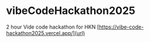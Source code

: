 # vibeCodeHackathon2025
2 hour Vide code hackathon for HKN
[https://vibe-code-hackathon2025.vercel.app/](url)
